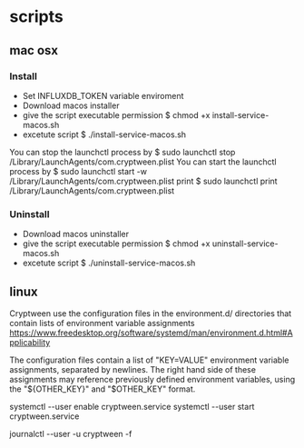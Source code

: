 # scripts

## mac osx
### Install
- Set INFLUXDB_TOKEN variable enviroment
- Download macos installer
- give the script executable permission
$ chmod +x  install-service-macos.sh
- excetute script
$ ./install-service-macos.sh


You can stop the launchctl process by
$ sudo launchctl stop /Library/LaunchAgents/com.cryptween.plist
 You can start the launchctl process by
$ sudo launchctl start -w /Library/LaunchAgents/com.cryptween.plist
print
$ sudo launchctl print /Library/LaunchAgents/com.cryptween.plist

### Uninstall

- Download macos uninstaller
- give the script executable permission
$ chmod +x  uninstall-service-macos.sh
- excetute script
$ ./uninstall-service-macos.sh

## linux

Cryptween use the configuration files in the environment.d/ directories that contain lists of environment variable assignments https://www.freedesktop.org/software/systemd/man/environment.d.html#Applicability

The configuration files contain a list of "KEY=VALUE" environment variable assignments, separated by newlines. The right hand side of these assignments may reference previously defined environment variables, using the "${OTHER_KEY}" and "$OTHER_KEY" format.

systemctl --user enable cryptween.service
systemctl --user start cryptween.service

journalctl --user -u cryptween -f